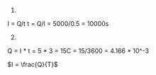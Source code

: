 1.
I = Q/t
t = Q/I = 5000/0.5 = 10000s

2.

Q = I * t = 5 * 3 = 15C
						 = 15/3600 
						 = 4.166 * 10^-3

$I = \frac{Q}{T}$

